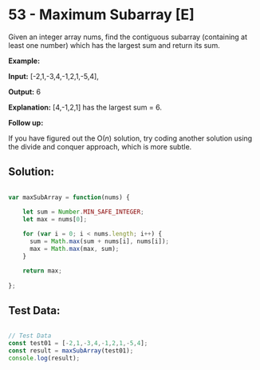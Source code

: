 # **53 - Maximum Subarray [E]**

Given an integer array nums, find the contiguous subarray (containing at least
one number) which has the largest sum and return its sum.

**Example:**

**Input:** [-2,1,-3,4,-1,2,1,-5,4],

**Output:** 6

**Explanation:** [4,-1,2,1] has the largest sum = 6.

**Follow up:**

If you have figured out the O(*n*) solution, try coding another solution using
the divide and conquer approach, which is more subtle.


## **Solution:**

```JavaScript

var maxSubArray = function(nums) {

    let sum = Number.MIN_SAFE_INTEGER;
    let max = nums[0];
 
    for (var i = 0; i < nums.length; i++) {
      sum = Math.max(sum + nums[i], nums[i]);
      max = Math.max(max, sum);
    }

    return max;    
   
};

```


## **Test Data:**

```JavaScript

// Test Data
const test01 = [-2,1,-3,4,-1,2,1,-5,4];
const result = maxSubArray(test01);
console.log(result);

```